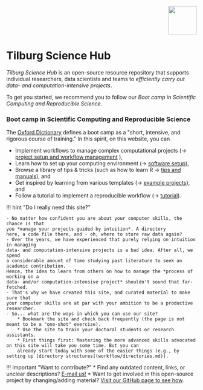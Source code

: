 <p align="right">
  <img height="75" src="tilburgsciencehub.png">
</p>

# Tilburg Science Hub

*Tilburg Science Hub* is an open-source resource repository that supports individual researchers, data scientists and teams to *efficiently carry out data- and computation-intensive projects*.

To get you started, we recommend you to follow our *Boot camp in Scientific Computing and Reproducible Science*.

### Boot camp in Scientific Computing and Reproducible Science

The [Oxford Dictionary](https://www.lexico.com/definition/boot_camp) defines a boot camp as a "short, intensive, and rigorous course of training." In this spirit, on this website, you can

- Implement workflows to manage complex computational projects (&rarr; [project setup and workflow management](workflow/) ),
- Learn how to set up your computing environment (&rarr; [software setup](setup/)),
- Browse a library of tips & tricks (such as how to learn R &rarr; [tips and manuals](tips/learn_R.md)), and
- Get inspired by learning from various templates (&rarr; [example projects](examples/)), and
- Follow a tutorial to implement a reproducible workflow (&rarr; [tutorial](tutorial/)).

<!--Our roadmap for future releases of this site include:

- guidelines on *creating R packages*, and
- a tutorial and code to *efficiently managing large-sclae web data collections using scraping/APIs and (un)structured databases*.
-->

!!! hint "Do I really need this site?"

    - No matter how confident you are about your computer skills, the chance is that
    you *manage your projects guided by intuition*. A directory
    here, a code file there, and - oh, where to store raw data again?
    - Over the years, we have experienced that purely relying on intuition in managing
    data- and computation-intensive projects is a bad idea. After all, we spend
    a considerable amount of time studying past literature to seek an academic contribution.
    Hence, the idea to learn from others on how to manage the *process of working on a
    data- and/or computation-intensive project* shouldn't sound that far-fetched.
    - That's why we have created this site, and curated material to make sure that
    your computer skills are at par with your ambition to be a productive researcher.
    - So... what are the ways in which you can use our site?
        * Bookmark the site and check back frequently (the page is not meant to be a "one-shot" exercise).
        * Use the site to train your doctoral students or research assistants.
        * First things first: Mastering the more advanced skills advocated on this site will take you some time. But you can
        already start today with some of the easier things (e.g., by setting up [directory structures](workflow/directories.md)).

!!! important "Want to contribute?"
    	  * Find any outdated content, links, or unclear descriptions? [E-mail us!](mailto:h.datta@tilburguniversity.edu)
        * Want to get involved in this open-source project by changing/adding material? [Visit our GitHub page to see how](https://github.com/hannesdatta/tilburg-science-hub/blob/tilburg-update/CONTRIBUTING.md).
